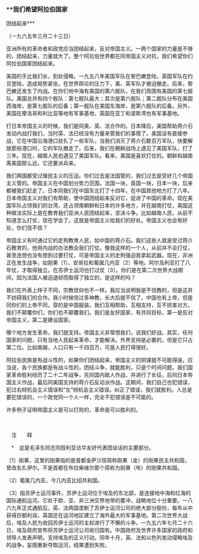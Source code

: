 ### **我们希望阿拉伯国家  
团结起来**\*

（一九六五年三月二十三日）

亚洲所有的革命者和政党应当团结起来，反对帝国主义。一两个国家的力量是不够的，团结起来，力量就大了。整个阿拉伯世界都在同帝国主义对抗，我们希望你们阿拉伯国家团结起来。

美国的手比我们长，到处侵略。一九五八年美国军队在黎巴嫩登陆，英国军队在约旦登陆，造成局势紧张。在世界舆论的压力下，美、英军队才被迫撤走。后来，黎巴嫩还发生了内战。在你们地中海有美国的第六舰队，在我们周围有美国的第七舰队。美国总共有四个舰队：第七舰队最大；其次是第六舰队；第二舰队分布在美国西海岸，是第七舰队的后备；第一舰队在美国东海岸，是第六舰队的后备。另外，美国在摩洛哥和利比亚等地有军事基地，英国在亚丁和波斯湾也有军事基地。

打日本帝国主义的时候，我们是同美、英、法合作的。日本降后，美国帮助蒋介石发动内战打我们，当时英、法已经没有力量来管我们的事情了。美国没有直接参战，它在中国沿海港口驻扎了一些军队，当我们消灭了蒋介石数百万军队，快要解放那些港口时，它的军队撤走了。后来，我们在朝鲜战场上遇见了美国军队，打了三年。现在，越南人民也遇见了美国军队。看来，美国是喜欢打仗的。朝鲜和越南离美国那么远，它还要派兵来。

我们两国都受过殖民主义的压迫。你们过去是法国管的，我们过去是受好几个帝国主义管的。帝国主义在中国划分势力范围，法国一块，英国一块，日本一块，后来都被我们赶走了。日本同我们在中国东北打了十四年，在中国其他地方打了八年。日本帝国主义对我们有帮助，使中国团结起来反对它，促进了中国的革命。现在美国军队占领我们的台湾，还占领南朝鲜和日本的许多地方，并在越南打仗，美国这种做法实际上是在教育我们亚洲人民团结起来，坚决斗争。比如越南人民，从前不知道怎么打仗，现在学会了。这就是帝国主义给我们的好处。帝国主义也会有好处，你们信不信？

帝国主义有时通过它的走狗教育人民，如中国的蒋介石。我们这些人就是受过蒋介石教育的，他用内战的办法教会我们打仗。像我这样的一个人，从前并不会打仗，甚至连想也没有想到过要打仗，可是帝国主义的走狗强迫我拿起武器。现在，非洲正在发生战争，如刚果〔1〕、安哥拉和葡属几内亚〔2〕等地。阿尔及利亚打了八年仗，才取得独立。在苏伊士运河也打过仗〔3〕。你们是在第二次世界大战期间，因为法国人被迫退却而取得了独立的，是这样的吗？

我们在外表上样子不同，宗教信仰也不一样。我应当说明我是不信教的，但是这并不妨碍我们的合作。我小时候信过多神教，长大后就不信了。中国也有上帝，但是同你们的上帝不同，穿的是中国服装。我们互相帮助，互相支持，互不损害对方。我们不颠覆你们，你们也不颠覆我们。我们是友好国家，有共同目标，第一是反对帝国主义，第二是建设国家。

哪个地方发生革命，我们就支持。帝国主义非常恨我们，说我们好战。其实，任何国家的问题，只有当地人民起来革命，才能解决。外界支持是必要的，但是它只占第二位。比如南越，人口只有一千四百万，可是人民打得很好。

阿拉伯民族是有战斗性的，如果你们团结起来，帝国主义的阴谋就不可能得逞。应当说，各个民族都是有战斗性的，团结斗争，就能胜利，只是个时间问题。我们国家革命胜利经历了二十二年战争，先同国内敌人作战，并进行了长征，后同日本帝国主义作战，最后同美国支持的蒋介石反动派作战。这期间，我们自己也犯错误，犯过右倾机会主义错误和“左”倾机会主义错误。纠正了错误，我们就胜利。人总是要犯错误的，一个政党同一个人一样，完全不犯错误是不可能的。

许多例子证明帝国主义是可以打败的，革命是可以胜利的。

　　

　注　　释　

　\*　这是毛泽东同志同叙利亚访华友好代表团谈话的主要部分。

〔1〕刚果，这里的刚果指的是首都金萨沙现简称刚果（金）的刚果民主共和国，曾改名扎伊尔。不是首都在布拉柴维尔那个简称为刚果（布）的刚果共和国。

〔2〕葡属几内亚，今几内亚比绍共和国。

〔3〕指苏伊士运河事件。苏伊士运河位于埃及的东北部，是连接地中海和红海的国际通航运河。它处于欧、亚、非三洲交界地带的要冲，战略地位十分重要。一八六九年正式通航后，英、法两国垄断了苏伊士运河公司的绝大部分股份，每年从中获得巨额利润，英国还在运河地区建立了海外最大的军事基地。第二次世界大战后，埃及人民为收回苏伊士运河的主权进行了不懈的斗争。一九五六年七月二十六日，埃及政府宣布将苏伊士运河公司收归国有。中国政府及世界许多国家的政府和领导人发表声明，支持埃及的正义行动。同年十月，英、法和以色列发动侵略埃及的战争，妄图重新夺取运河，结果遭到失败。